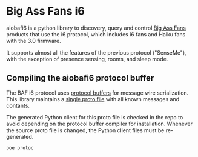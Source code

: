 # Big Ass Fans i6

aiobafi6 is a python library to discovery, query and control
[Big Ass Fans](https://bigassfans.com) products that use the i6 protocol, which
includes i6 fans and Haiku fans with the 3.0 firmware.

It supports almost all the features of the previous protocol ("SenseMe"), with
the exception of presence sensing, rooms, and sleep mode.

## Compiling the aiobafi6 protocol buffer

The BAF i6 protocol uses
[protocol buffers](https://developers.google.com/protocol-buffers) for message
wire serialization. This library maintains a
[single proto file](proto/aiobafi6.proto) with all known messages and contants.

The generated Python client for this proto file is checked in the repo to avoid
depending on the protocol buffer compiler for installation. Whenever the source
proto file is changed, the Python client files must be re-generated.

`poe protoc`
